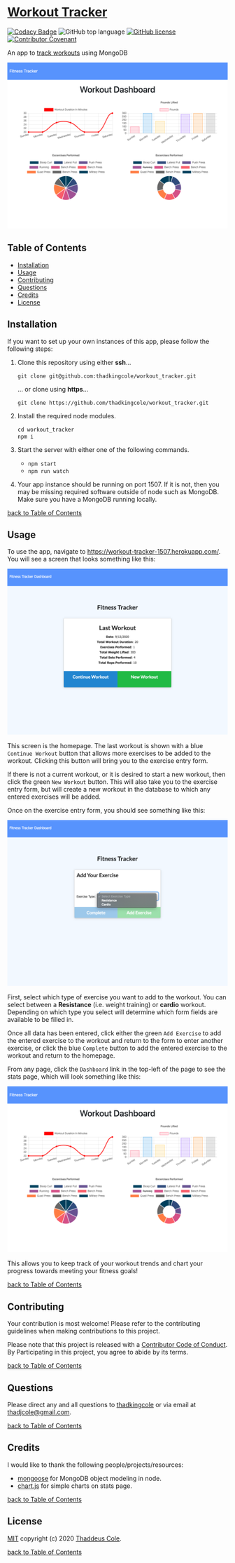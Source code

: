 # [Workout Tracker](https://workout-tracker-1507.herokuapp.com/)

[![Codacy Badge](https://app.codacy.com/project/badge/Grade/338ee0df484d43d39f113a57caff3c7c)](https://www.codacy.com/manual/thadkingcole/workout_tracker?utm_source=github.com&utm_medium=referral&utm_content=thadkingcole/workout_tracker&utm_campaign=Badge_Grade)
![GitHub top language](https://img.shields.io/github/languages/top/thadkingcole/workout_tracker)
[![GitHub license](https://img.shields.io/github/license/thadkingcole/workout_tracker)](LICENSE)
[![Contributor Covenant](https://img.shields.io/badge/Contributor%20Covenant-v2.0%20adopted-ff69b4.svg)](code_of_conduct.md)

An app to [track workouts](https://workout-tracker-1507.herokuapp.com/) using MongoDB

[![screenshot placeholder](./public/images/screenshot.png)](https://workout-tracker-1507.herokuapp.com/)

## Table of Contents

- [Installation](#installation)
- [Usage](#usage)
- [Contributing](#contributing)
- [Questions](#questions)
- [Credits](#credits)
- [License](#license)

## Installation

If you want to set up your own instances of this app, please follow the following steps:

1. Clone this repository using either **ssh**...

   ```git
   git clone git@github.com:thadkingcole/workout_tracker.git
   ```

   ... or clone using **https**...

   ```git
   git clone https://github.com/thadkingcole/workout_tracker.git
   ```

1. Install the required node modules.

    ```terminal
    cd workout_tracker
    npm i
    ```

1. Start the server with either one of the following commands.

    - ```npm start```
    - ```npm run watch```

1. Your app instance should be running on port 1507. If it is not, then you may be missing required software outside of node such as MongoDB. Make sure you have a MongoDB running locally.

[back to Table of Contents](#table-of-contents)

## Usage

To use the app, navigate to <https://workout-tracker-1507.herokuapp.com/>. You will see a screen that looks something like this:

![homepage](./public/images/currentExercise.png)

This screen is the homepage. The last workout is shown with a blue ```Continue Workout``` button that allows more exercises to be added to the workout. Clicking this button will bring you to the exercise entry form.

If there is not a current workout, or it is desired to start a new workout, then click the green ```New Workout``` button. This will also take you to the exercise entry form, but will create a new workout in the database to which any entered exercises will be added.

Once on the exercise entry form, you should see something like this:

![exercise form](./public/images/exerciseForm.png)

First, select which type of exercise you want to add to the workout. You can select between a **Resistance** (i.e. weight training) or **cardio** workout. Depending on which type you select will determine which form fields are available to be filled in.

Once all data has been entered, click either the green ```Add Exercise``` to add the entered exercise to the workout and return to the form to enter another exercise, or click the blue ```Complete``` button to add the entered exercise to the workout and return to the homepage.

From any page, click the ```Dashboard``` link in the top-left of the page to see the stats page, which will look something like this:

![stats](./public/images/screenshot.png)

This allows you to keep track of your workout trends and chart your progress towards meeting your fitness goals!

[back to Table of Contents](#table-of-contents)

## Contributing

Your contribution is most welcome! Please refer to the contributing guidelines when making contributions to this project.

Please note that this project is released with a [Contributor Code of Conduct](code_of_conduct.md). By Participating in this project, you agree to abide by its terms.

[back to Table of Contents](#table-of-contents)

## Questions

Please direct any and all questions to [thadkingcole](https://github.com/thadkingcole) or via email at [thadjcole@gmail.com](mailto:thadjcole@gmail.com).

[back to Table of Contents](#table-of-contents)

## Credits

I would like to thank the following people/projects/resources:

- [mongoose](https://mongoosejs.com/) for MongoDB object modeling in node.
- [chart.js](https://www.chartjs.org/) for simple charts on stats page.

[back to Table of Contents](#table-of-contents)

## License

[MIT](LICENSE) copyright (c) 2020 [Thaddeus Cole](mailto:thadjcole@gmail.com).

[back to Table of Contents](#table-of-contents)
